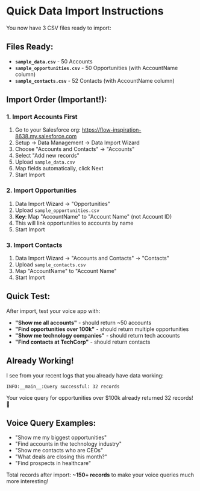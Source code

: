 # Quick Data Import Instructions

You now have 3 CSV files ready to import:

## Files Ready:
- **`sample_data.csv`** - 50 Accounts
- **`sample_opportunities.csv`** - 50 Opportunities (with AccountName column)  
- **`sample_contacts.csv`** - 52 Contacts (with AccountName column)

## Import Order (Important!):

### 1. Import Accounts First
1. Go to your Salesforce org: https://flow-inspiration-8638.my.salesforce.com
2. Setup → Data Management → Data Import Wizard
3. Choose "Accounts and Contacts" → "Accounts"
4. Select "Add new records"
5. Upload `sample_data.csv`
6. Map fields automatically, click Next
7. Start Import

### 2. Import Opportunities 
1. Data Import Wizard → "Opportunities" 
2. Upload `sample_opportunities.csv`
3. **Key**: Map "AccountName" to "Account Name" (not Account ID)
4. This will link opportunities to accounts by name
5. Start Import

### 3. Import Contacts
1. Data Import Wizard → "Accounts and Contacts" → "Contacts"
2. Upload `sample_contacts.csv` 
3. Map "AccountName" to "Account Name"
4. Start Import

## Quick Test:

After import, test your voice app with:
- **"Show me all accounts"** - should return ~50 accounts
- **"Find opportunities over 100k"** - should return multiple opportunities
- **"Show me technology companies"** - should return tech accounts
- **"Find contacts at TechCorp"** - should return contacts

## Already Working!

I see from your recent logs that you already have data working:
```
INFO:__main__:Query successful: 32 records
```

Your voice query for opportunities over $100k already returned 32 records! 🎉

## Voice Query Examples:
- "Show me my biggest opportunities"
- "Find accounts in the technology industry" 
- "Show me contacts who are CEOs"
- "What deals are closing this month?"
- "Find prospects in healthcare"

Total records after import: **~150+ records** to make your voice queries much more interesting! 